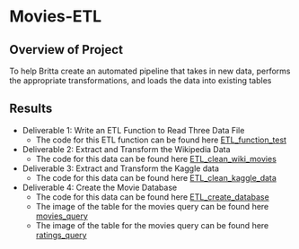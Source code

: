 # Movies-ETL

## Overview of Project
To help Britta create an automated pipeline that takes in new data, performs the appropriate transformations, and loads the data into existing tables

## Results
  - Deliverable 1: Write an ETL Function to Read Three Data File
    * The code for this ETL function can be found here [ETL_function_test](ETL_function_test.ipynb)
  - Deliverable 2: Extract and Transform the Wikipedia Data
    * The code for this data can be found here [ETL_clean_wiki_movies](ETL_clean_wiki_movies.ipynb)
  - Deliverable 3: Extract and Transform the Kaggle data
    * The code for this data can be found here [ETL_clean_kaggle_data](ETL_clean_kaggle_data.ipynb)
  - Deliverable 4: Create the Movie Database
    * The code for this data can be found here [ETL_create_database](ETL_create_database.ipynb)
    * The image of the table for the movies query can be found here [movies_query](movies_query.png)
    * The image of the table for the movies query can be found here [ratings_query](ratings_query.png)
